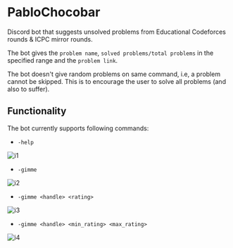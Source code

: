 # PabloChocobar
Discord bot that suggests unsolved problems from Educational Codeforces rounds & ICPC mirror rounds.

The bot gives the `problem name`, `solved problems/total problems` in the specified range and the `problem link`.

The bot doesn't give random problems on same command, i.e, a problem cannot be skipped. This is to encourage the user to solve all problems (and also to suffer).

## Functionality
The bot currently supports following commands:
- `-help`

![i1](https://i.imgur.com/x5jRGzJ.png) 

- `-gimme`

![i2](https://i.imgur.com/m7AQkNM.png) 

- `-gimme <handle> <rating>`

![i3](https://i.imgur.com/7VEwLPI.png) 

- `-gimme <handle> <min_rating> <max_rating>`

![i4](https://i.imgur.com/zEZke3K.png) 
